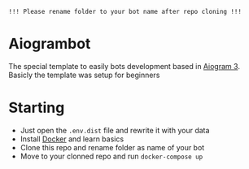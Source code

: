 `!!! Please rename folder to your bot name after repo cloning !!!`

# Aiogrambot

The special template to easily bots development based in [Aiogram 3](https://docs.aiogram.dev/en/latest/). Basicly the template was setup for beginners

# Starting
- Just open the `.env.dist` file and rewrite it with your data
- Install [Docker](https://www.docker.com/) and learn basics
- Clone this repo and rename folder as name of your bot
- Move to your clonned repo and run `docker-compose up`